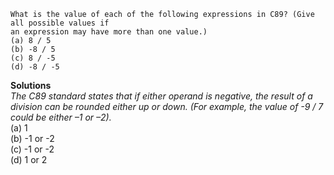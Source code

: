 ```
What is the value of each of the following expressions in C89? (Give all possible values if
an expression may have more than one value.)
(a) 8 / 5
(b) -8 / 5
(c) 8 / -5
(d) -8 / -5
```

**Solutions**  
*The C89 standard states that if either operand is negative,  the result of a division can be rounded either up or down.  (For example, the value of -9 / 7 could be either –1 or –2).*  
(a) 1  
(b) -1 or -2  
(c) -1 or -2  
(d) 1 or 2  
